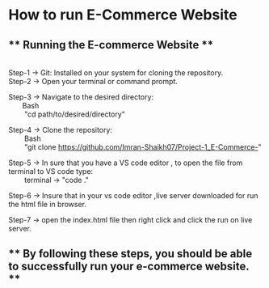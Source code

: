 # How to run E-Commerce Website
## ** Running the E-commerce Website  **
<br>
Step-1 -> Git: Installed on your system for cloning the repository.
<br>
Step-2 -> Open your terminal or command prompt.

Step-3 -> Navigate to the desired directory:
<br>
&nbsp; &nbsp; &nbsp;&nbsp;           Bash
<br>
 &nbsp; &nbsp; &nbsp; &nbsp;         "cd path/to/desired/directory"

Step-4 -> Clone the repository:
<br>
&nbsp; &nbsp; &nbsp; &nbsp;         Bash
          <br>
&nbsp; &nbsp; &nbsp; &nbsp;         "git clone https://github.com/Imran-Shaikh07/Project-1_E-Commerce-"

Step-5 -> In sure that you have a VS code editor , to open the file from terminal to VS code type:
<br>
&nbsp; &nbsp; &nbsp; &nbsp;        terminal -> "code ."

Step-6 -> Insure that in your vs code editor ,live server downloaded for run the html file in browser.

Step-7 -> open the index.html file then right click and click the run on live server.

## ** By following these steps, you should be able to successfully run your e-commerce website. **
          
          
